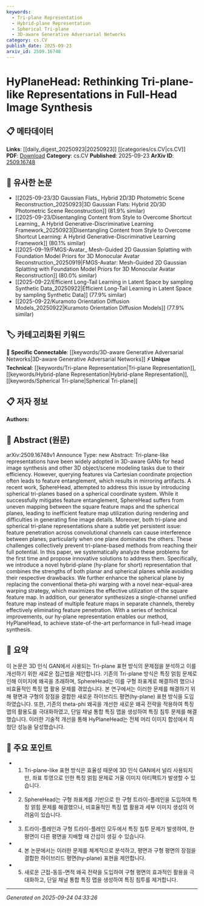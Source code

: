 ```yaml
---
keywords:
  - Tri-plane Representation
  - Hybrid-plane Representation
  - Spherical Tri-plane
  - 3D-aware Generative Adversarial Networks
category: cs.CV
publish_date: 2025-09-23
arxiv_id: 2509.16748
---
```


<!-- KEYWORD_LINKING_METADATA:
{
  "processed_timestamp": "2025-09-24T04:33:26.649333",
  "vocabulary_version": "1.0",
  "selected_keywords": [
    "Tri-plane Representation",
    "Hybrid-plane Representation",
    "Spherical Tri-plane",
    "3D-aware Generative Adversarial Networks"
  ],
  "rejected_keywords": [],
  "similarity_scores": {
    "Tri-plane Representation": 0.78,
    "Hybrid-plane Representation": 0.82,
    "Spherical Tri-plane": 0.75,
    "3D-aware Generative Adversarial Networks": 0.8
  },
  "extraction_method": "AI_prompt_based",
  "budget_applied": true,
  "candidates_json": {
    "candidates": [
      {
        "surface": "Tri-plane-like representations",
        "canonical": "Tri-plane Representation",
        "aliases": [
          "Tri-plane",
          "Tri-plane Model"
        ],
        "category": "unique_technical",
        "rationale": "This concept is central to the paper and represents a specific technical approach in 3D-aware GANs.",
        "novelty_score": 0.75,
        "connectivity_score": 0.68,
        "specificity_score": 0.85,
        "link_intent_score": 0.78
      },
      {
        "surface": "Hy-plane representation",
        "canonical": "Hybrid-plane Representation",
        "aliases": [
          "Hy-plane",
          "Hybrid-plane"
        ],
        "category": "unique_technical",
        "rationale": "Introduced as a novel solution in the paper, it combines planar and spherical planes for improved image synthesis.",
        "novelty_score": 0.85,
        "connectivity_score": 0.72,
        "specificity_score": 0.88,
        "link_intent_score": 0.82
      },
      {
        "surface": "Spherical tri-planes",
        "canonical": "Spherical Tri-plane",
        "aliases": [
          "Spherical Tri-plane Model"
        ],
        "category": "unique_technical",
        "rationale": "A variation of tri-plane representations that addresses feature entanglement issues in 3D modeling.",
        "novelty_score": 0.7,
        "connectivity_score": 0.65,
        "specificity_score": 0.8,
        "link_intent_score": 0.75
      },
      {
        "surface": "3D-aware GANs",
        "canonical": "3D-aware Generative Adversarial Networks",
        "aliases": [
          "3D-aware GAN",
          "3D GAN"
        ],
        "category": "specific_connectable",
        "rationale": "A key application area for the discussed representations, linking to broader GAN research.",
        "novelty_score": 0.6,
        "connectivity_score": 0.85,
        "specificity_score": 0.78,
        "link_intent_score": 0.8
      }
    ],
    "ban_list_suggestions": [
      "feature entanglement",
      "feature map"
    ]
  },
  "decisions": [
    {
      "candidate_surface": "Tri-plane-like representations",
      "resolved_canonical": "Tri-plane Representation",
      "decision": "linked",
      "scores": {
        "novelty": 0.75,
        "connectivity": 0.68,
        "specificity": 0.85,
        "link_intent": 0.78
      }
    },
    {
      "candidate_surface": "Hy-plane representation",
      "resolved_canonical": "Hybrid-plane Representation",
      "decision": "linked",
      "scores": {
        "novelty": 0.85,
        "connectivity": 0.72,
        "specificity": 0.88,
        "link_intent": 0.82
      }
    },
    {
      "candidate_surface": "Spherical tri-planes",
      "resolved_canonical": "Spherical Tri-plane",
      "decision": "linked",
      "scores": {
        "novelty": 0.7,
        "connectivity": 0.65,
        "specificity": 0.8,
        "link_intent": 0.75
      }
    },
    {
      "candidate_surface": "3D-aware GANs",
      "resolved_canonical": "3D-aware Generative Adversarial Networks",
      "decision": "linked",
      "scores": {
        "novelty": 0.6,
        "connectivity": 0.85,
        "specificity": 0.78,
        "link_intent": 0.8
      }
    }
  ]
}
-->

# HyPlaneHead: Rethinking Tri-plane-like Representations in Full-Head Image Synthesis

## 📋 메타데이터

**Links**: [[daily_digest_20250923|20250923]] [[categories/cs.CV|cs.CV]]
**PDF**: [Download](https://arxiv.org/pdf/2509.16748.pdf)
**Category**: cs.CV
**Published**: 2025-09-23
**ArXiv ID**: [2509.16748](https://arxiv.org/abs/2509.16748)

## 🔗 유사한 논문
- [[2025-09-23/3D Gaussian Flats_ Hybrid 2D/3D Photometric Scene Reconstruction_20250923|3D Gaussian Flats: Hybrid 2D/3D Photometric Scene Reconstruction]] (81.9% similar)
- [[2025-09-23/Disentangling Content from Style to Overcome Shortcut Learning_ A Hybrid Generative-Discriminative Learning Framework_20250923|Disentangling Content from Style to Overcome Shortcut Learning: A Hybrid Generative-Discriminative Learning Framework]] (80.1% similar)
- [[2025-09-19/FMGS-Avatar_ Mesh-Guided 2D Gaussian Splatting with Foundation Model Priors for 3D Monocular Avatar Reconstruction_20250919|FMGS-Avatar: Mesh-Guided 2D Gaussian Splatting with Foundation Model Priors for 3D Monocular Avatar Reconstruction]] (80.0% similar)
- [[2025-09-22/Efficient Long-Tail Learning in Latent Space by sampling Synthetic Data_20250922|Efficient Long-Tail Learning in Latent Space by sampling Synthetic Data]] (77.9% similar)
- [[2025-09-22/Kuramoto Orientation Diffusion Models_20250922|Kuramoto Orientation Diffusion Models]] (77.9% similar)

## 🏷️ 카테고리화된 키워드
**🔗 Specific Connectable**: [[keywords/3D-aware Generative Adversarial Networks|3D-aware Generative Adversarial Networks]]
**⚡ Unique Technical**: [[keywords/Tri-plane Representation|Tri-plane Representation]], [[keywords/Hybrid-plane Representation|Hybrid-plane Representation]], [[keywords/Spherical Tri-plane|Spherical Tri-plane]]

## 📋 저자 정보

**Authors:** 

## 📄 Abstract (원문)

arXiv:2509.16748v1 Announce Type: new 
Abstract: Tri-plane-like representations have been widely adopted in 3D-aware GANs for head image synthesis and other 3D object/scene modeling tasks due to their efficiency. However, querying features via Cartesian coordinate projection often leads to feature entanglement, which results in mirroring artifacts. A recent work, SphereHead, attempted to address this issue by introducing spherical tri-planes based on a spherical coordinate system. While it successfully mitigates feature entanglement, SphereHead suffers from uneven mapping between the square feature maps and the spherical planes, leading to inefficient feature map utilization during rendering and difficulties in generating fine image details. Moreover, both tri-plane and spherical tri-plane representations share a subtle yet persistent issue: feature penetration across convolutional channels can cause interference between planes, particularly when one plane dominates the others. These challenges collectively prevent tri-plane-based methods from reaching their full potential. In this paper, we systematically analyze these problems for the first time and propose innovative solutions to address them. Specifically, we introduce a novel hybrid-plane (hy-plane for short) representation that combines the strengths of both planar and spherical planes while avoiding their respective drawbacks. We further enhance the spherical plane by replacing the conventional theta-phi warping with a novel near-equal-area warping strategy, which maximizes the effective utilization of the square feature map. In addition, our generator synthesizes a single-channel unified feature map instead of multiple feature maps in separate channels, thereby effectively eliminating feature penetration. With a series of technical improvements, our hy-plane representation enables our method, HyPlaneHead, to achieve state-of-the-art performance in full-head image synthesis.

## 📝 요약

이 논문은 3D 인식 GAN에서 사용되는 Tri-plane 표현 방식의 문제점을 분석하고 이를 개선하기 위한 새로운 접근법을 제안합니다. 기존의 Tri-plane 방식은 특징 얽힘 문제로 인해 이미지에 왜곡을 초래하며, SphereHead는 이를 구형 좌표계로 해결하려 했으나 비효율적인 특징 맵 활용 문제를 겪었습니다. 본 연구에서는 이러한 문제를 해결하기 위해 평면과 구형의 장점을 결합한 새로운 하이브리드 평면(hy-plane) 표현 방식을 도입하였습니다. 또한, 기존의 theta-phi 왜곡을 개선한 새로운 왜곡 전략을 적용하여 특징 맵의 활용도를 극대화하였고, 단일 채널 통합 특징 맵을 생성하여 특징 침투 문제를 해결했습니다. 이러한 기술적 개선을 통해 HyPlaneHead는 전체 머리 이미지 합성에서 최첨단 성능을 달성했습니다.

## 🎯 주요 포인트

- 1. Tri-plane-like 표현 방식은 효율성 때문에 3D 인식 GAN에서 널리 사용되지만, 좌표 투영으로 인한 특징 얽힘 문제로 거울 이미지 아티팩트가 발생할 수 있습니다.
- 2. SphereHead는 구형 좌표계를 기반으로 한 구형 트라이-플레인을 도입하여 특징 얽힘 문제를 해결했으나, 비효율적인 특징 맵 활용과 세부 이미지 생성의 어려움이 있습니다.
- 3. 트라이-플레인과 구형 트라이-플레인 모두에서 특징 침투 문제가 발생하여, 한 평면이 다른 평면을 지배할 때 간섭이 생길 수 있습니다.
- 4. 본 논문에서는 이러한 문제를 체계적으로 분석하고, 평면과 구형 평면의 장점을 결합한 하이브리드 평면(hy-plane) 표현을 제안합니다.
- 5. 새로운 근접-동등-면적 왜곡 전략을 도입하여 구형 평면의 효과적인 활용을 극대화하고, 단일 채널 통합 특징 맵을 생성하여 특징 침투를 제거합니다.


---

*Generated on 2025-09-24 04:33:26*